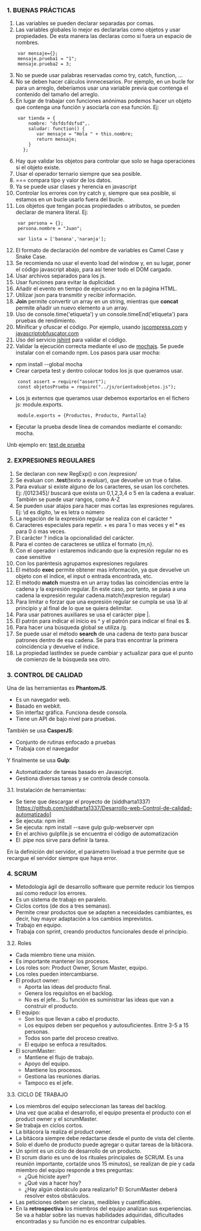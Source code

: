 ### 1. BUENAS PRÁCTICAS

1. Las variables se pueden declarar separadas por comas.
2. Las variables globales lo mejor es declararlas como objetos y usar propiedades. De esta manera las declaras como si fuera un espacio de nombres.
```
    var mensaje={};
    mensaje.prueba1 = "1";
    mensaje.prueba2 = 3; 
```
3. No se puede usar palabras reservadas como try, catch, function, ...
4. No se deben hacer cálculos innnecesarios. Por ejemplo, en un bucle for para un arreglo, deberiamos usar una variable previa que contenga el contenido del tamaño del arreglo.
5. En lugar de trabajar con funciones anónimas podemos hacer un objeto que contenga una función y asociarla con esa función. Ej:
```
    var tienda = {
        nombre: "dsfdsfdsfsd",.
        saludar: function() {
           var mensaje = "Hola " + this.nombre;
           return mensaje;
        }
      };
```
6. Hay que validar los objetos para controlar que solo se haga operaciones si el objeto existe.
7. Usar el operador ternario siempre que sea posible.
8. === compara tipo y valor de los datos.
9. Ya se puede usar clases y herencia en javascript
10. Controlar los errores con try catch y, siempre que sea posible, si estamos en un bucle usarlo fuera del bucle.
11. Los objetos que tengan pocas propiedades o atributos, se pueden declarar de manera literal. Ej:
```
    var persona = {};
    persona.nombre = "Juan";
    
    var lista = ['banana','naranja'];
 ```
 12. El formato de declaración del nombre de variables es Camel Case y Snake Case.
 13. Se recomienda no usar el evento load del window y, en su lugar, poner el código javascript abajo, para así tener todo el DOM cargado.
 14. Usar archivos separados para los js.
 15. Usar funciones para evitar la duplicidad.
 16. Añadir el evento en tiempo de ejecución y no en la página HTML.
 17. Utilizar json para transmitir y recibir información. 
 18. **Join** permite convertir un array en un string, mientras que **concat** permite añadir un nuevo elemento a un array.
 19. Uso de console.time('etiqueta') y un console.timeEnd('etiqueta') para pruebas de rendimiento.
 20. Minificar y ofuscar el código. Por ejemplo, usando [jscompress.com](http://jscompress.com) y [javascriptobfuscator.com](https://javascriptobfuscator.com/Javascript-Obfuscator.aspx)
 21. Uso del servicio [jshint](http://jshint.com) para validar el código.
 22. Validar la ejecución correcta mediante el uso de [mochajs](http://mochajs.org). Se puede instalar con el comando npm. Los pasos para usar mocha:
  - npm install --global mocha
  - Crear carpeta test y dentro colocar todos los js que queramos usar.
  ```
      const assert = require("assert");
      const objetosPrueba = require("../js/orientadoobjetos.js");
  ```
  - Los js externos que queramos usar debemos exportarlos en el fichero js: module.exports.
  ```
      module.exports = {Productos, Producto, Pantalla}
  ```
  - Ejecutar la prueba desde línea de comandos mediante el comando: mocha.
  
  Unb ejemplo en: [test de prueba](https://github.com/Asurbanipal1977/javascriptLinkedin/blob/main/test/test1.js)

### 2. EXPRESIONES REGULARES
1. Se declaran con new RegExp() o con /expresion/
2. Se evaluan con **.test**(texto a evaluar), que devuelve un true o false.
3. Para evaluar si existe alguno de los caracteres, se usan los corchetes. Ej: /[012345]/ buscará que exista un 0,1,2,3,4 o 5 en la cadena a evaluar. También se puede usar rangos, como A-Z
4. Se pueden usar atajos para hacer mas cortas las expresiones regulares. Ej: \d es digito, \w es letra o número
5. La negación de la expresión regular se realiza con el carácter ^
6. Caracteres especiales para repetir. + es para 1 o mas veces y el * es para 0 ó mas veces.
7. El carácter ? indica la opcionalidad del carácter.
8. Para el conteo de caracteres se utiliza el formato {m,n}.
9. Con el operador i estaremos indicando que la expresión regular no es case sensitive
10. Con los paréntesis agrupamos expresiones regulares
11. El método **exec** permite obtener mas información, ya que devuelve un objeto con el índice, el input o entrada encontrada, etc.
12. El método **match** muestra en un array todas las coincidencias entre la cadena y la expresión regular. En este caso, por tanto, se pasa a una cadena la expresión regular cadena.match(\expresion regular\)
13. Para limitar o forzar que una expresión regular se cumpla se usa \b al principio y al final de lo que se quiera delimitar.
14. Para usar patrones auxiliares se usa el carácter pipe |.
15. El patrón para indicar el inicio es ^ y el patrón para indicar el final es $.
16. Para hacer una búsqueda global se utiliza /g.
17. Se puede usar el método **search** de una cadena de texto para buscar patrones dentro de esa cadena. Se para tras encontrar la primera coincidencia y devuelve el índice.
18. La propiedad lastIndex se puede cambiar y actualizar para que el punto de comienzo de la búsqueda sea otro.

### 3. CONTROL DE CALIDAD
Una de las herramientas es **PhantomJS**.
- Es un navegador web.
- Basado en webkit.
- Sin interfaz gráfica. Funciona desde consola.
- Tiene un API de bajo nivel para pruebas.

También se usa **CasperJS**:
- Conjunto de rutinas enfocado a pruebas
- Trabaja con el navegador

Y finalmente se usa **Gulp**:
- Automatizador de tareas basado en Javascript.
- Gestiona diversas tareas y se controla desde consola.

3.1. Instalación de herramientas:
- Se tiene que descargar el proyecto de (siddharta1337)[https://github.com/siddharta1337/Desarrollo-web-Control-de-calidad-automatizado]
- Se ejecuta: npm init
- Se ejecuta: npm install --save gulp gulp-webserver opn
- En el archivo gulpfile.js se encuentra el código de automatización
- El .pipe nos sirve para definir la tarea.

En la definición del servidor, el parámetro liveload a true permite que se recargue el servidor siempre que haya error.


### 4. SCRUM
- Metodología ágil de desarrollo software que permite reducir los tiempos así como reducir los errores.
- Es un sistema de trabajo en paralelo.
- Ciclos cortos (de dos a tres semanas).
- Permite crear productos que se adapten a necesidades cambiantes, es decir, hay mayor adaptación a los cambios imprevistos.
- Trabajo en equipo.
- Trabaja con sprint, creando productos funcionales desde el principio.

3.2. Roles
- Cada miembro tiene una misión.
- Es importante mantener los procesos.
- Los roles son: Product Owner, Scrum Master, equipo.
- Los roles pueden intercambiarse.
- El product owner:
  - Aporta las ideas del producto final.
  - Genera los requisitos en el backlog.
  - No es el jefe... Su función es suministrar las ideas que van a construir el producto.
- El equipo:
  - Son los que llevan a cabo el producto.
  - Los equipos deben ser pequeños y autosuficientes. Entre 3-5 a 15 personas.
  - Todos son parte del proceso creativo.
  - El equipo se enfoca a resultados.
- El scrumMaster:
  - Mantiene el flujo de trabajo.
  - Apoyo del equipo.
  - Mantiene los procesos.
  - Gestiona las reuniones diarias.
  - Tampoco es el jefe.

3.3. CICLO DE TRABAJO
- Los miembros del equipo seleccionan las tareas del backlog.
- Una vez que acaba el desarrollo, el equipo presenta el producto con el product owner y el scrumMaster.
- Se trabaja en ciclos cortos.
- La bitácora la realiza el product owner.
- La bitácora siempre debe redactarse desde el punto de vista del cliente.
- Solo el dueño de producto puede agregar o quitar tareas de la bitácora.
- Un sprint es un ciclo de desarrollo de un producto.
- El scrum diario es uno de los rituales principales de SCRUM. Es una reunión importante, corta(de unos 15 minutos), se realizan de pie y cada miembro del equipo responde a tres preguntas:
  - ¿Qué hiciste ayer?
  - ¿Qué vas a hacer hoy?
  - ¿Hay algún obstáculo para realizarlo? El ScrumMaster deberá resolver estos obstáculos.
- Las peticiones deben ser claras, medibles y cuantificables.
- En la **retrospectiva** los miembros del equipo analizan sus experiencias. Se va a hablar sobre las nuevas habilidades adquiridas, dificultades encontradas y su función no es encontrar culpables.



